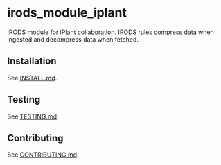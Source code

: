 # irods_module_iplant

IRODS module for iPlant collaboration. IRODS rules compress data when ingested and decompress data when fetched.

## Installation

See [INSTALL.md](INSTALL.md).

## Testing

See [TESTING.md](TESTING.md).

## Contributing

See [CONTRIBUTING.md](CONTRIBUTING.md).
